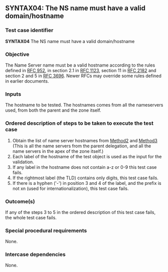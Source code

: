 ## SYNTAX04: The NS name must have a valid domain/hostname

### Test case identifier
**SYNTAX04** The NS name must have a valid domain/hostname

### Objective

The Name Server name must be a valid hostname according to the rules defined
in [RFC 952](https://tools.ietf.org/html/rfc952),
in section 2.1 in [RFC 1123](https://tools.ietf.org/html/rfc1123#section-2.1),
section 11 in [RFC 2182](https://tools.ietf.org/html/rfc2181#section-11) and
section 2 and 5 in [RFC 3696](https://tools.ietf.org/html/rfc3696#section-2).
Newer RFCs may override some rules defined in earlier documents.

### Inputs

The hostname to be tested. The hostnames comes from all the nameservers
used, from both the parent and the zone itself.

### Ordered description of steps to be taken to execute the test case

1. Obtain the list of name server hostnames from [Method2](../Methods.md) and
   [Method3](../Methods.md)
   (This is all the name servers from the parent delegation, and all the
   name servers in the apex of the zone itself.)
2. Each label of the hostname of the test object is used as the input
   for the validation.
3. If any label in the hostname does not contain a-z or 0-9 this test case
   fails.
4. If the rightmost label (the TLD) contains only digits, this test case
   fails.
5. If there is a hyphen ('-') in position 3 and 4 of the label, and the prefix
   is not xn (used for internationalization), this test case fails.

### Outcome(s)

If any of the steps 3 to 5 in the ordered description of this test case fails,
the whole test case fails.

### Special procedural requirements

None.

### Intercase dependencies

None.
